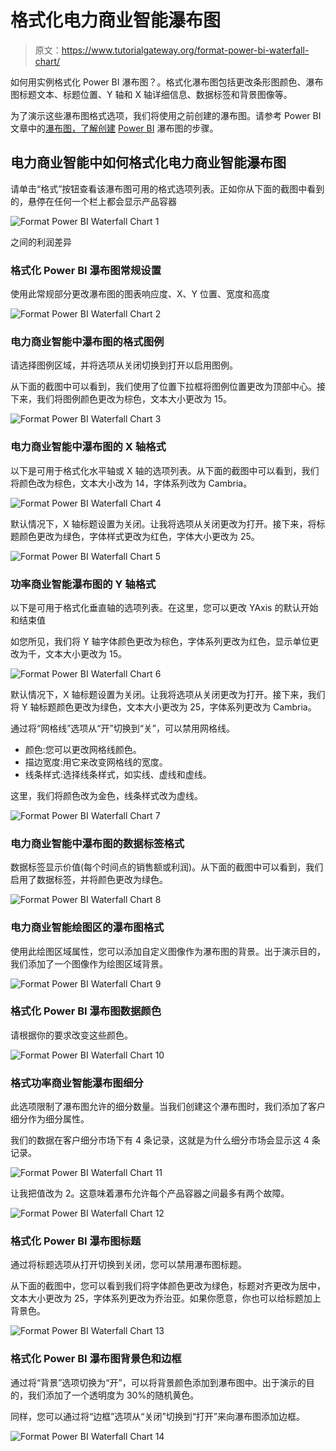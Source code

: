 # 格式化电力商业智能瀑布图

> 原文：<https://www.tutorialgateway.org/format-power-bi-waterfall-chart/>

如何用实例格式化 Power BI 瀑布图？。格式化瀑布图包括更改条形图颜色、瀑布图标题文本、标题位置、Y 轴和 X 轴详细信息、数据标签和背景图像等。

为了演示这些瀑布图格式选项，我们将使用之前创建的瀑布图。请参考 Power BI 文章中的[瀑布图，了解创建](https://www.tutorialgateway.org/waterfall-chart-in-power-bi/) [Power BI](https://www.tutorialgateway.org/power-bi-tutorial/) 瀑布图的步骤。

## 电力商业智能中如何格式化电力商业智能瀑布图

请单击“格式”按钮查看该瀑布图可用的格式选项列表。正如你从下面的截图中看到的，悬停在任何一个栏上都会显示产品容器

![Format Power BI Waterfall Chart 1](img/6ad05f82c0ea399d62d8cef732ab51d8.png)

之间的利润差异

### 格式化 Power BI 瀑布图常规设置

使用此常规部分更改瀑布图的图表响应度、X、Y 位置、宽度和高度

![Format Power BI Waterfall Chart 2](img/0eba4394aa0016ff669e66ddfcf1ab9d.png)

### 电力商业智能中瀑布图的格式图例

请选择图例区域，并将选项从关闭切换到打开以启用图例。

从下面的截图中可以看到，我们使用了位置下拉框将图例位置更改为顶部中心。接下来，我们将图例颜色更改为棕色，文本大小更改为 15。

![Format Power BI Waterfall Chart 3](img/fb07b46aae05f63ef174f3aa08363c69.png)

### 电力商业智能中瀑布图的 X 轴格式

以下是可用于格式化水平轴或 X 轴的选项列表。从下面的截图中可以看到，我们将颜色改为棕色，文本大小改为 14，字体系列改为 Cambria。

![Format Power BI Waterfall Chart 4](img/72a4e6688a655359258c6ec05b83282b.png)

默认情况下，X 轴标题设置为关闭。让我将选项从关闭更改为打开。接下来，将标题颜色更改为绿色，字体样式更改为红色，字体大小更改为 25。

![Format Power BI Waterfall Chart 5](img/1208abc3200ac2c9fb2f3f4de3659bb9.png)

### 功率商业智能瀑布图的 Y 轴格式

以下是可用于格式化垂直轴的选项列表。在这里，您可以更改 YAxis 的默认开始和结束值

如您所见，我们将 Y 轴字体颜色更改为棕色，字体系列更改为红色，显示单位更改为千，文本大小更改为 15。

![Format Power BI Waterfall Chart 6](img/716935732ddacb30a1640fc7bbc05cd0.png)

默认情况下，X 轴标题设置为关闭。让我将选项从关闭更改为打开。接下来，我们将 Y 轴标题颜色更改为绿色，文本大小更改为 25，字体系列更改为 Cambria。

通过将“网格线”选项从“开”切换到“关”，可以禁用网格线。

*   颜色:您可以更改网格线颜色。
*   描边宽度:用它来改变网格线的宽度。
*   线条样式:选择线条样式，如实线、虚线和虚线。

这里，我们将颜色改为金色，线条样式改为虚线。

![Format Power BI Waterfall Chart 7](img/d665a22c221a706333fe3fcb3ca28014.png)

### 电力商业智能中瀑布图的数据标签格式

数据标签显示价值(每个时间点的销售额或利润)。从下面的截图中可以看到，我们启用了数据标签，并将颜色更改为绿色。

![Format Power BI Waterfall Chart 8](img/69824eeb6e3d6ec57dfb2a2509f22ca5.png)

### 电力商业智能绘图区的瀑布图格式

使用此绘图区域属性，您可以添加自定义图像作为瀑布图的背景。出于演示目的，我们添加了一个图像作为绘图区域背景。

![Format Power BI Waterfall Chart 9](img/33a121a5830943f86198c20c0f064b54.png)

### 格式化 Power BI 瀑布图数据颜色

请根据你的要求改变这些颜色。

![Format Power BI Waterfall Chart 10](img/209488e768d557c6aa6f40db718cc327.png)

### 格式功率商业智能瀑布图细分

此选项限制了瀑布图允许的细分数量。当我们创建这个瀑布图时，我们添加了客户细分作为细分属性。

我们的数据在客户细分市场下有 4 条记录，这就是为什么细分市场会显示这 4 条记录。

![Format Power BI Waterfall Chart 11](img/a9fe7fd68f284f2298dac014e8f9bfd4.png)

让我把值改为 2。这意味着瀑布允许每个产品容器之间最多有两个故障。

![Format Power BI Waterfall Chart 12](img/08b5a36df39d041cf82aa8487d1806dc.png)

### 格式化 Power BI 瀑布图标题

通过将标题选项从打开切换到关闭，您可以禁用瀑布图标题。

从下面的截图中，您可以看到我们将字体颜色更改为绿色，标题对齐更改为居中，文本大小更改为 25，字体系列更改为乔治亚。如果你愿意，你也可以给标题加上背景色。

![Format Power BI Waterfall Chart 13](img/ae0864ba45f5c6ad0dd9fd34484d450e.png)

### 格式化 Power BI 瀑布图背景色和边框

通过将“背景”选项切换为“开”，可以将背景颜色添加到瀑布图中。出于演示的目的，我们添加了一个透明度为 30%的随机黄色。

同样，您可以通过将“边框”选项从“关闭”切换到“打开”来向瀑布图添加边框。

![Format Power BI Waterfall Chart 14](img/0ba31de61fa603e4bd1f80e9258d1798.png)